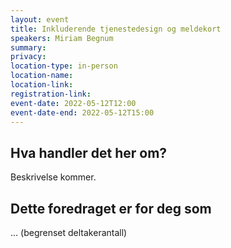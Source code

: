 ```yaml
---
layout: event
title: Inkluderende tjenestedesign og meldekort
speakers: Miriam Begnum
summary:
privacy:
location-type: in-person
location-name:
location-link:
registration-link:
event-date: 2022-05-12T12:00
event-date-end: 2022-05-12T15:00
---
```

## Hva handler det her om?
Beskrivelse kommer.

## Dette foredraget er for deg som
... (begrenset deltakerantall)
